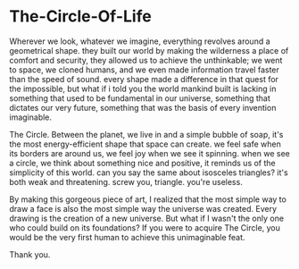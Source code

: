 # The-Circle-Of-Life

Wherever we look, whatever we imagine, everything revolves around a geometrical shape.
they built our world by making the wilderness a place of comfort and security,
they allowed us to achieve the unthinkable; we went to space, we cloned humans, and we even made information travel faster than the speed of sound.
every shape made a difference in that quest for the impossible, 
but what if i told you the world mankind built is lacking in something that used to be fundamental in our universe, 
something that dictates our very future, something that was the basis of every invention imaginable.

The Circle.
Between the planet, we live in and a simple bubble of soap, it's the most energy-efficient shape that space can create.
we feel safe when its borders are around us, we feel joy when we see it spinning.
when we see a circle, we think about something nice and positive, it reminds us of the simplicity of this world.
can you say the same about isosceles triangles? it's both weak and threatening. screw you, triangle. you're useless.

By making this gorgeous piece of art, I realized that the most simple way to draw a face is also the most simple way the universe was created.
Every drawing is the creation of a new universe. But what if I wasn't the only one who could build on its foundations?
If you were to acquire The Circle, you would be the very first human to achieve this unimaginable feat.

Thank you.
